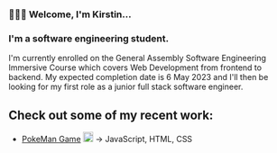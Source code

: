 ### 🙋🏼‍♀️ Welcome, I'm Kirstin...

### I'm a software engineering student.

I'm currently enrolled on the General Assembly Software Engineering Immersive Course which covers Web Development from frontend to backend. My expected completion date is 6 May 2023 and I'll then be looking for my first role as a junior full stack software engineer.

## Check out some of my recent work:

- <a href='https://github.com/kpetersen04/kpetersen04.github.io'>PokeMan Game</a> <img width='18px' src='https://i.imgur.com/O0l6NQ0t.png'/> → JavaScript, HTML, CSS
